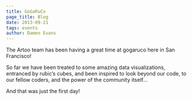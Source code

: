 ```yaml
---
title: GoGaRuCo
page_title: Blog
date: 2013-09-21
tags: events
author: Damen Evans
---
```


The Artoo team has been having a great time at gogaruco here in San Francisco!

So far we have been treated to some amazing data visualizations, entranced by rubic’s cubes, and been inspired to look beyond our code, to our fellow coders, and the power of the community itself... 

And that was just the first day!

